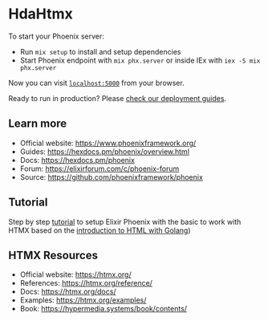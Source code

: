# HdaHtmx

To start your Phoenix server:

  * Run `mix setup` to install and setup dependencies
  * Start Phoenix endpoint with `mix phx.server` or inside IEx with `iex -S mix phx.server`

Now you can visit [`localhost:5000`](http://localhost:5000) from your browser.

Ready to run in production? Please [check our deployment guides](https://hexdocs.pm/phoenix/deployment.html).

## Learn more

  * Official website: https://www.phoenixframework.org/
  * Guides: https://hexdocs.pm/phoenix/overview.html
  * Docs: https://hexdocs.pm/phoenix
  * Forum: https://elixirforum.com/c/phoenix-forum
  * Source: https://github.com/phoenixframework/phoenix

 
 ## Tutorial
 
Step by step [tutorial](Tutorial.md) to setup Elixir Phoenix
with the basic to work with HTMX based on the [introduction
to HTML with Golang](https://www.youtube.com/watch?v=x7v6SNIgJpE))

## HTMX Resources

  * Official website: https://htmx.org/
  * References: https://htmx.org/reference/
  * Docs: https://htmx.org/docs/
  * Examples: https://htmx.org/examples/
  * Book: https://hypermedia.systems/book/contents/

